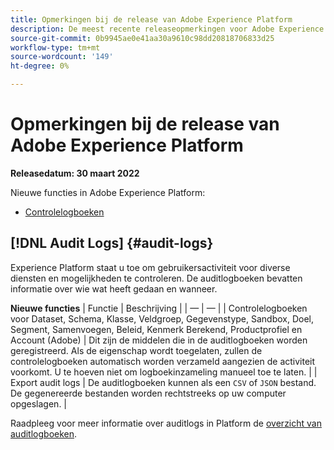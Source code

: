 ```yaml
---
title: Opmerkingen bij de release van Adobe Experience Platform
description: De meest recente releaseopmerkingen voor Adobe Experience Platform.
source-git-commit: 0b9945ae0e41aa30a9610c98dd20818706833d25
workflow-type: tm+mt
source-wordcount: '149'
ht-degree: 0%

---
```


# Opmerkingen bij de release van Adobe Experience Platform

**Releasedatum: 30 maart 2022**

Nieuwe functies in Adobe Experience Platform:

- [Controlelogboeken](#audit-logs)

## [!DNL Audit Logs] {#audit-logs}

Experience Platform staat u toe om gebruikersactiviteit voor diverse diensten en mogelijkheden te controleren. De auditlogboeken bevatten informatie over wie wat heeft gedaan en wanneer.

**Nieuwe functies**
| Functie | Beschrijving | | — | — | | Controlelogboeken voor Dataset, Schema, Klasse, Veldgroep, Gegevenstype, Sandbox, Doel, Segment, Samenvoegen, Beleid, Kenmerk Berekend, Productprofiel en Account (Adobe) | Dit zijn de middelen die in de auditlogboeken worden geregistreerd. Als de eigenschap wordt toegelaten, zullen de controlelogboeken automatisch worden verzameld aangezien de activiteit voorkomt. U te hoeven niet om logboekinzameling manueel toe te laten. | | Export audit logs | De auditlogboeken kunnen als een `CSV` of `JSON` bestand. De gegenereerde bestanden worden rechtstreeks op uw computer opgeslagen. |

Raadpleeg voor meer informatie over auditlogs in Platform de [overzicht van auditlogboeken](../../landing/governance-privacy-security/audit-logs/overview.md).
